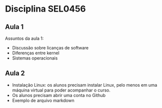 # Disciplina SEL0456

## Aula 1

Assuntos da aula 1:

- Discussão sobre licanças de software
- Diferenças entre kernel
- Sistemas operacionais

## Aula 2

- Instalação Linux: os alunos precisam instalar Linux, pelo menos em uma máquina virtual para poder acompanhar o curso.
- Os alunos precisam abrir uma conta no Github
- Exemplo de arquivo markdown
